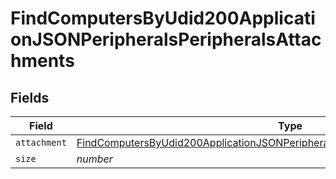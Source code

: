 # FindComputersByUdid200ApplicationJSONPeripheralsPeripheralsAttachments


## Fields

| Field                                                                                                                                                                                           | Type                                                                                                                                                                                            | Required                                                                                                                                                                                        | Description                                                                                                                                                                                     | Example                                                                                                                                                                                         |
| ----------------------------------------------------------------------------------------------------------------------------------------------------------------------------------------------- | ----------------------------------------------------------------------------------------------------------------------------------------------------------------------------------------------- | ----------------------------------------------------------------------------------------------------------------------------------------------------------------------------------------------- | ----------------------------------------------------------------------------------------------------------------------------------------------------------------------------------------------- | ----------------------------------------------------------------------------------------------------------------------------------------------------------------------------------------------- |
| `attachment`                                                                                                                                                                                    | [FindComputersByUdid200ApplicationJSONPeripheralsPeripheralsAttachmentsAttachment](../../models/operations/findcomputersbyudid200applicationjsonperipheralsperipheralsattachmentsattachment.md) | :heavy_minus_sign:                                                                                                                                                                              | N/A                                                                                                                                                                                             |                                                                                                                                                                                                 |
| `size`                                                                                                                                                                                          | *number*                                                                                                                                                                                        | :heavy_minus_sign:                                                                                                                                                                              | N/A                                                                                                                                                                                             | 1                                                                                                                                                                                               |